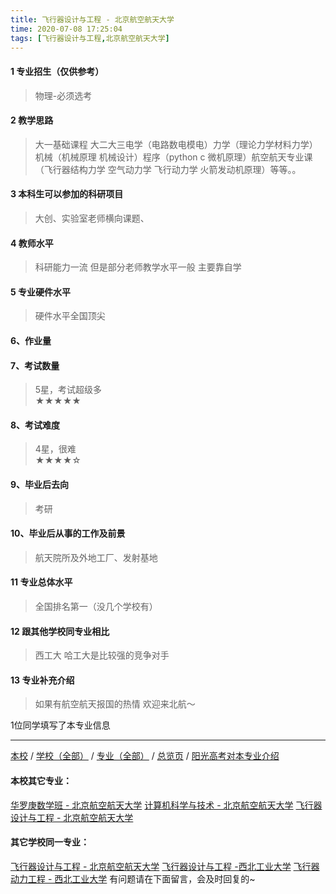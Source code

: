 ```yaml
---
title: 飞行器设计与工程 - 北京航空航天大学
time: 2020-07-08 17:25:04
tags: [飞行器设计与工程,北京航空航天大学]
---
```

#### 1 专业招生（仅供参考）  
> 物理-必须选考



#### 2 教学思路  
> 大一基础课程 大二大三电学（电路数电模电）力学（理论力学材料力学）机械（机械原理 机械设计）程序（python c 微机原理）航空航天专业课（飞行器结构力学 空气动力学 飞行动力学 火箭发动机原理）等等。。



#### 3 本科生可以参加的科研项目  
>  大创、实验室老师横向课题、



#### 4 教师水平
> 科研能力一流 但是部分老师教学水平一般 主要靠自学



#### 5 专业硬件水平
> 硬件水平全国顶尖



#### 6、作业量
> 


#### 7、考试数量  
> 5星，考试超级多   
★★★★★



#### 8、考试难度  
> 4星，很难   
★★★★☆



#### 9、毕业后去向  
> 考研



#### 10、毕业后从事的工作及前景  
> 航天院所及外地工厂、发射基地



#### 11 专业总体水平 
> 全国排名第一（没几个学校有）



####  12 跟其他学校同专业相比 
> 西工大 哈工大是比较强的竞争对手



####  13 专业补充介绍  
> 如果有航空航天报国的热情 欢迎来北航～


 1位同学填写了本专业信息
***
[本校](https://univgo.github.io/2020/07/08/北京航空航天大学) / [学校（全部）](https://univgo.github.io/2020/07/09/学校汇总页) / [专业（全部）](https://univgo.github.io/2020/07/09/专业汇总页) / [总览页](https://univgo.github.io/2020/07/09/总览) / [阳光高考对本专业介绍](http://gaokao.chsi.com.cn/sch/zyk/view.do?schId=73394538&specId=73384752)
#### 本校其它专业：
[华罗庚数学班 - 北京航空航天大学](https://univgo.github.io/2020/07/08/华罗庚数学班%20-%20北京航空航天大学)
[计算机科学与技术 - 北京航空航天大学](https://univgo.github.io/2020/07/08/计算机科学与技术%20-%20北京航空航天大学)
[飞行器设计与工程 - 北京航空航天大学](https://univgo.github.io/2020/07/08/飞行器设计与工程%20-%20北京航空航天大学)
#### 其它学校同一专业：
[飞行器设计与工程 - 北京航空航天大学](https://univgo.github.io/2020/07/08/飞行器设计与工程%20-%20北京航空航天大学)
[飞行器设计与工程 -西北工业大学](https://univgo.github.io/2020/07/08/飞行器设计与工程%20-%20西北工业大学)
[飞行器动力工程 - 西北工业大学](https://univgo.github.io/2020/07/08/飞行器动力工程%20-%20西北工业大学)
有问题请在下面留言，会及时回复的~